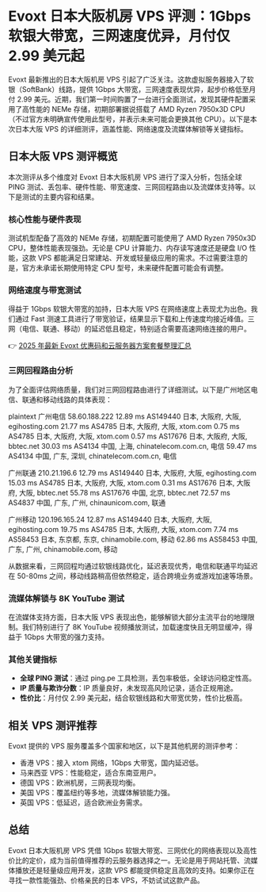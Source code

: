 # Evoxt 日本大阪机房 VPS 评测：1Gbps 软银大带宽，三网速度优异，月付仅 2.99 美元起

Evoxt 最新推出的日本大阪机房 VPS 引起了广泛关注。这款虚拟服务器接入了软银（SoftBank）线路，提供 1Gbps 大带宽，三网速度表现优异，起步价格低至月付 2.99 美元。近期，我们第一时间购置了一台进行全面测试，发现其硬件配置采用了高性能的 NEMe 存储，初期部署据说搭载了 AMD Ryzen 7950x3D CPU（不过官方未明确宣传使用此型号，并表示未来可能会更换其他 CPU）。以下是本次日本大阪 VPS 的详细测评，涵盖性能、网络速度及流媒体解锁等关键指标。

## 日本大阪 VPS 测评概览

本次测评从多个维度对 Evoxt 日本大阪机房 VPS 进行了深入分析，包括全球 PING 测试、丢包率、硬件性能、带宽速度、三网回程路由以及流媒体支持等。以下是测试的主要内容和结果。

### 核心性能与硬件表现

测试机型配备了高效的 NEMe 存储，初期配置可能使用了 AMD Ryzen 7950x3D CPU，整体性能表现强劲。无论是 CPU 计算能力、内存读写速度还是硬盘 I/O 性能，这款 VPS 都能满足日常建站、开发或轻量级应用的需求。不过需要注意的是，官方未承诺长期使用特定 CPU 型号，未来硬件配置可能会有调整。

### 网络速度与带宽测试

得益于 1Gbps 软银大带宽的加持，日本大阪 VPS 在网络速度上表现尤为出色。我们通过 Fast 测速工具进行了带宽验证，结果显示下载和上传速度均接近峰值。三网（电信、联通、移动）的延迟低且稳定，特别适合需要高速网络连接的用户。

👉 [2025 年最新 Evoxt 优惠码和云服务器方案套餐整理汇总](https://bit.ly/evoxt)

### 三网回程路由分析

为了全面评估网络质量，我们对三网回程路由进行了详细测试。以下是广州地区电信、联通和移动线路的具体表现：

plaintext
广州电信 58.60.188.222
12.89 ms AS149440 日本, 大阪府, 大阪, egihosting.com
21.77 ms AS4785 日本, 大阪府, 大阪, xtom.com
0.75 ms AS4785 日本, 大阪府, 大阪, xtom.com
0.57 ms AS17676 日本, 大阪府, 大阪, bbtec.net
30.03 ms AS4134 中国, 上海, chinatelecom.com.cn, 电信
59.47 ms AS4134 中国, 广东, 深圳, chinatelecom.com.cn, 电信

广州联通 210.21.196.6
12.79 ms AS149440 日本, 大阪府, 大阪, egihosting.com
15.03 ms AS4785 日本, 大阪府, 大阪, xtom.com
0.31 ms AS17676 日本, 大阪府, 大阪, bbtec.net
55.78 ms AS17676 中国, 北京, bbtec.net
72.57 ms AS4837 中国, 广东, 广州, chinaunicom.com, 联通

广州移动 120.196.165.24
12.87 ms AS149440 日本, 大阪府, 大阪, egihosting.com
19.75 ms AS4785 日本, 大阪府, 大阪, xtom.com
7.74 ms AS58453 日本, 东京都, 东京, chinamobile.com, 移动
62.86 ms AS58453 中国, 广东, 广州, chinamobile.com, 移动

从数据来看，三网回程均通过软银线路优化，延迟表现优秀，电信和联通平均延迟在 50-80ms 之间，移动线路稍高但依然稳定，适合跨境业务或游戏加速等场景。

### 流媒体解锁与 8K YouTube 测试

在流媒体支持方面，日本大阪 VPS 表现出色，能够解锁大部分主流平台的地理限制。我们特别进行了 8K YouTube 视频播放测试，加载速度快且无明显缓冲，得益于 1Gbps 大带宽的强力支持。

### 其他关键指标

- **全球 PING 测试**：通过 ping.pe 工具检测，丢包率极低，全球访问稳定性高。
- **IP 质量与欺诈分数**：IP 质量良好，未发现高风险记录，适合正规用途。
- **性价比**：月付仅 2.99 美元起，结合软银线路和大带宽优势，性价比极高。

## 相关 VPS 测评推荐

Evoxt 提供的 VPS 服务覆盖多个国家和地区，以下是其他机房的测评参考：

- 香港 VPS：接入 xtom 网络，1Gbps 大带宽，国内延迟低。
- 马来西亚 VPS：性能稳定，适合东南亚用户。
- 德国 VPS：欧洲机房，三网表现均衡。
- 美国 VPS：覆盖纽约等多地，流媒体解锁能力强。
- 英国 VPS：低延迟，适合欧洲业务需求。

## 总结

Evoxt 日本大阪机房 VPS 凭借 1Gbps 软银大带宽、三网优化的网络表现以及高性价比的定价，成为当前值得推荐的云服务器选择之一。无论是用于网站托管、流媒体播放还是轻量级应用开发，这款 VPS 都能提供稳定且高效的支持。如果你正在寻找一款性能强劲、价格亲民的日本 VPS，不妨试试这款产品。